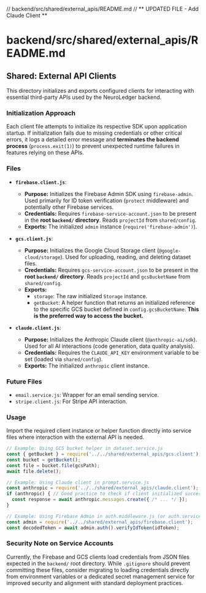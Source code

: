 // backend/src/shared/external_apis/README.md
// ** UPDATED FILE - Add Claude Client **
# backend/src/shared/external_apis/README.md

## Shared: External API Clients

This directory initializes and exports configured clients for interacting with essential third-party APIs used by the NeuroLedger backend.

### Initialization Approach

Each client file attempts to initialize its respective SDK upon application startup. If initialization fails due to missing credentials or other critical errors, it logs a detailed error message and **terminates the backend process** (`process.exit(1)`) to prevent unexpected runtime failures in features relying on these APIs.

### Files

*   **`firebase.client.js`**:
    *   **Purpose:** Initializes the Firebase Admin SDK using `firebase-admin`. Used primarily for ID token verification (`protect` middleware) and potentially other Firebase services.
    *   **Credentials:** Requires `firebase-service-account.json` to be present in the **root `backend/` directory**. Reads `projectId` from `shared/config`.
    *   **Exports:** The initialized `admin` instance (`require('firebase-admin')`).

*   **`gcs.client.js`**:
    *   **Purpose:** Initializes the Google Cloud Storage client (`@google-cloud/storage`). Used for uploading, reading, and deleting dataset files.
    *   **Credentials:** Requires `gcs-service-account.json` to be present in the **root `backend/` directory**. Reads `projectId` and `gcsBucketName` from `shared/config`.
    *   **Exports:**
        *   `storage`: The raw initialized `Storage` instance.
        *   `getBucket`: A helper function that returns an initialized reference to the specific GCS bucket defined in `config.gcsBucketName`. **This is the preferred way to access the bucket.**

*   **`claude.client.js`**:
    *   **Purpose:** Initializes the Anthropic Claude client (`@anthropic-ai/sdk`). Used for all AI interactions (code generation, data quality analysis).
    *   **Credentials:** Requires the `CLAUDE_API_KEY` environment variable to be set (loaded via `shared/config`).
    *   **Exports:** The initialized `anthropic` client instance.

### Future Files

*   `email.service.js`: Wrapper for an email sending service.
*   `stripe.client.js`: For Stripe API interaction.

### Usage

Import the required client instance or helper function directly into service files where interaction with the external API is needed.

```javascript
// Example: Using GCS bucket helper in dataset.service.js
const { getBucket } = require('../../shared/external_apis/gcs.client');
const bucket = getBucket();
const file = bucket.file(gcsPath);
await file.delete();

// Example: Using Claude client in prompt.service.js
const anthropic = require('../../shared/external_apis/claude.client');
if (anthropic) { // Good practice to check if client initialized successfully
  const response = await anthropic.messages.create({ /* ... */ });
}

// Example: Using Firebase Admin in auth.middleware.js (or auth.service.js)
const admin = require('../../shared/external_apis/firebase.client');
const decodedToken = await admin.auth().verifyIdToken(idToken);
```

### Security Note on Service Accounts

Currently, the Firebase and GCS clients load credentials from JSON files expected in the `backend/` root directory. While `.gitignore` should prevent committing these files, consider migrating to loading credentials directly from environment variables or a dedicated secret management service for improved security and alignment with standard deployment practices.